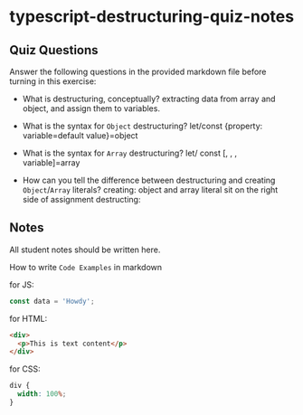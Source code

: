 # typescript-destructuring-quiz-notes

## Quiz Questions

Answer the following questions in the provided markdown file before turning in this exercise:

- What is destructuring, conceptually?
  extracting data from array and object, and assign them to variables.

- What is the syntax for `Object` destructuring?
  let/const {property: variable=default value}=object

- What is the syntax for `Array` destructuring?
  let/ const [, , , variable]=array

- How can you tell the difference between destructuring and creating `Object`/`Array` literals?
  creating: object and array literal sit on the right side of assignment
  destructing:

## Notes

All student notes should be written here.

How to write `Code Examples` in markdown

for JS:

```javascript
const data = 'Howdy';
```

for HTML:

```html
<div>
  <p>This is text content</p>
</div>
```

for CSS:

```css
div {
  width: 100%;
}
```
